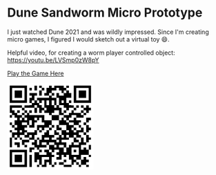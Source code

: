 # Dune Sandworm Micro Prototype
I just watched Dune 2021 and was wildly impressed. Since I'm creating micro games, I figured I would sketch out a virtual toy 😄.

Helpful video, for creating a worm player controlled object: https://youtu.be/LVSmp0zW8pY

[Play the Game Here](https://sandwormofdune.com)

![QR code with link to play the video game](img/play-game-qr-code.png)
